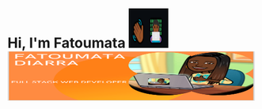 <h1>Hi, I'm Fatoumata <img src="https://github.com/Fatoudia/Fatoudia/blob/main/icon.png" style="width: 80px; height: 80px;" width="50"></a>
<img src="https://github.com/Fatoudia/Fatoudia/blob/main/MyProfileORANGE1.png" alt="Awesome GitHub Profiles - Best curated list of developers readme, updated every 15 min | Product Hunt" style="width: 500px; height: 100px;" width="200" height="44" /></a></h1>


<!---
![cover](https://github.com/Fatoudia/Fatoudia/blob/main/MyProfile.png)

<a href="https://www.producthunt.com/posts/awesome-github-profiles?utm_source=badge-featured&utm_medium=badge&utm_souce=badge-awesome-github-profiles" target="_blank">
Forte d'une grande expertise dans le secteur du
numérique, je suis une personne de terrain, rigoureuse et
dynamique, qui s'adapte rapidement. Ces atouts font de
moi la candidate idéale pour répondre aux besoins de
développement digital de votre structure. Découvrez-mes
réalisations et n'hésitez pas à prendre contact avec moi
--->
